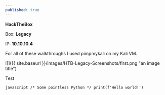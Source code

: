 ```yaml
---
published: true
---
```

**HackTheBox**

Box: **Legacy**

IP: **10.10.10.4**

For all of these walkthroughs I used pimpmykali on my Kali VM.

![]({{ site.baseurl }}/images/HTB-Legacy-Screenshots/first.png "an image title")

Test

``javascript
/* Some pointless Python */
print(f'Hello world!')
``